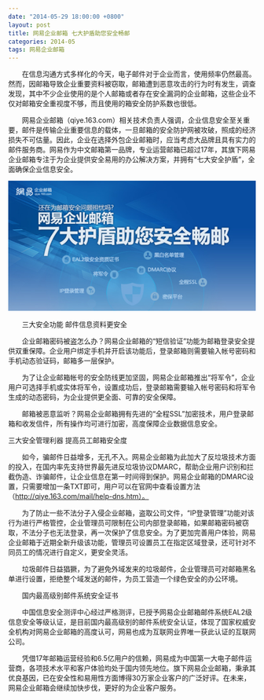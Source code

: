 ```yaml
---
date: "2014-05-29 18:00:00 +0800"
layout: post
title: 网易企业邮箱 七大护盾助您安全畅邮
categories: 2014-05
tags: 网易企业邮箱
---
```


　　在信息沟通方式多样化的今天，电子邮件对于企业而言，使用频率仍然最高。然而，因邮箱导致企业重要资料被窃取，邮箱遭到恶意攻击的行为时有发生，调查发现，其中不少企业使用的是个人邮箱或者存在安全漏洞的企业邮箱，这些企业不仅对邮箱安全重视度不够，而且使用的箱安全防护系数也很低。

　　网易企业邮箱（qiye.163.com）相关技术负责人强调，企业信息安全至关重要，邮件是传输企业重要信息的载体，一旦邮箱的安全防护网被攻破，照成的经济损失不可估量。因此，企业在选择外包企业邮箱时，应当考虑大品牌且具有实力的邮件服务商。网易作为中文邮箱第一品牌，专业运营邮箱已超过17年，其旗下网易企业邮箱专注于为企业提供安全易用的办公解决方案，并拥有“七大安全护盾”，全面确保企业信息安全。

   <img src="/media/img/2014/05-29/01.png">

　　三大安全功能 邮件信息资料更安全

　　企业邮箱密码被盗怎么办？网易企业邮箱的“短信验证”功能为邮箱登录安全提供双重保障。企业用户绑定手机并开启该功能后，登录邮箱则需要输入帐号密码和手机动态验证码，邮箱多一层保护。

　　为了让企业邮箱帐号的安全防线更加坚固，网易企业邮箱推出“将军令”，企业用户可选择手机或实体将军令，设置成功后，登录邮箱需要输入帐号密码和将军令生成的动态密码，为企业提供更全面、可靠的安全保障。

　　邮箱被恶意监听？网易企业邮箱拥有先进的“全程SSL”加密技术，用户登录邮箱和收发信件，所有操作均可进行加密，高度保障企业数据信息安全。

   三大安全管理利器 提高员工邮箱安全度

　　如今，骗邮件日益增多，无孔不入。网易企业邮箱为此加大了反垃圾技术方面的投入，在国内率先支持世界最先进反垃圾协议DMARC，帮助企业用户识别和拦截伪造、诈骗邮件，让企业信息在第一时间得到保护。网易企业邮箱的DMARC设置，只需要增加一条TXT即可，用户可以在官网中查看设置方法（http://qiye.163.com/mail/help-dns.htm）。

　　为了防止一些不法分子入侵企业邮箱，盗取公司文件，“IP登录管理”功能对该行为进行严格管控，企业管理员可限制在公司内部登录邮箱，如果邮箱密码被窃取，不法分子也无法登录，再一次保护了信息安全。为了更加完善用户体验，网易企业邮箱于近期全新升级该功能，管理员可设置员工在指定区域登录，还可针对不同员工的情况进行自定义，更安全灵活。

　　垃圾邮件日益猖獗，为了避免外域发来的垃圾邮件，企业管理员可对邮箱黑名单进行设置，拒绝整个域发送的邮件，为员工营造一个绿色安全的办公环境。

　　国内最高级别邮件系统安全证书


　　中国信息安全测评中心经过严格测评，已授予网易企业邮箱邮件系统EAL2级信息安全等级认证，是目前国内最高级别的邮件系统安全认证，体现了国家权威安全机构对网易企业邮箱的高度认可，网易也成为互联网业界唯一获此认证的互联网公司。

　　凭借17年邮箱运营经验和6.5亿用户的信赖，网易成为中国第一大电子邮件运营商，各项技术水平和客户体验均处于国内领先地位。旗下网易企业邮箱，秉承其优良基因，已在安全性和易用性方面博得30万家企业客户的广泛好评。在未来，网易企业邮箱会继续加快步伐，更好的为企业客户服务。
  
　　

